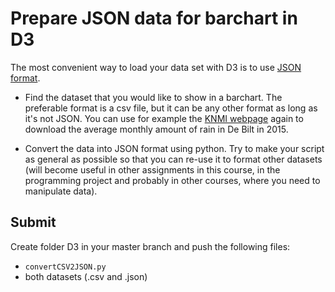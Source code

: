 # Prepare JSON data for barchart in D3

The most convenient way to load your data set with D3 is to use [JSON format].

* Find the dataset that you would like to show in a barchart. The preferable format is a csv file, but it can be any other format as long as it's not JSON. You can use for example the [KNMI webpage] again to download the average monthly amount of rain in De Bilt in 2015.

* Convert the data into JSON format using python. Try to make your script as general as possible so that you can re-use it to format other datasets (will become useful in other assignments in this course, in the programming project and probably in other courses, where you need to manipulate data).


[JSON format]: http://www.w3schools.com/json/
[KNMI webpage]: http://projects.knmi.nl/klimatologie/daggegevens/selectie.cgi

## Submit

Create folder D3 in your master branch and push the following files:

* `convertCSV2JSON.py`
* both datasets (.csv and .json)
